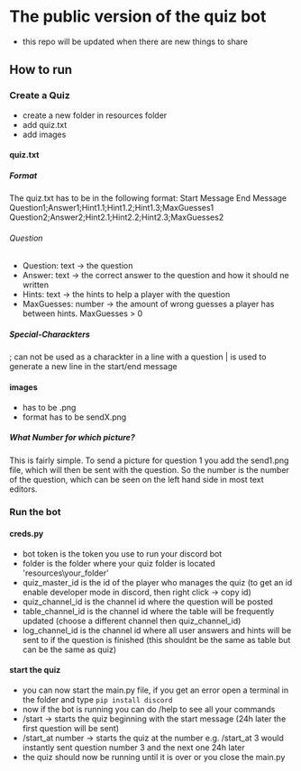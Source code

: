 # The public version of the quiz bot
- this repo will be updated when there are new things to share

## How to run

### Create a Quiz

- create a new folder in resources folder
- add quiz.txt
- add images

#### quiz.txt

##### Format

The quiz.txt has to be in the following format:
Start Message
End Message
Question1;Answer1;Hint1.1;Hint1.2;Hint1.3;MaxGuesses1
Question2;Answer2;Hint2.1;Hint2.2;Hint2.3;MaxGuesses2

###### Question

- Question: text -> the question
- Answer: text -> the correct answer to the question and how it should ne written
- Hints: text -> the hints to help a player with the question
- MaxGuesses: number -> the amount of wrong guesses a player has between hints. MaxGuesses > 0

##### Special-Charackters

; can not be used as a charackter in a line with a question
| is used to generate a new line in the start/end message

#### images

- has to be .png
- format has to be sendX.png

##### What Number for which picture?

This is fairly simple. To send a picture for question 1 you add the send1.png file, which will then be sent with the question.
So the number is the number of the question, which can be seen on the left hand side in most text editors.

### Run the bot

#### creds.py

- bot token is the token you use to run your discord bot
- folder is the folder where your quiz folder is located 'resources\\your_folder'
- quiz_master_id is the id of the player who manages the quiz (to get an id enable developer mode in discord, then right click -> copy id)
- quiz_channel_id is the channel id where the question will be posted
- table_channel_id is the channel id where the table will be frequently updated (choose a different channel then quiz_channel_id)
- log_channel_id is the channel id where all user answers and hints will be sent to if the question is finished (this shouldnt be the same as table but can be the same as quiz)


#### start the quiz

- you can now start the main.py file, if you get an error open a terminal in the folder and type `pip install discord`
- now if the bot is running you can do /help to see all your commands
- /start -> starts the quiz beginning with the start message (24h later the first question will be sent)
- /start_at number -> starts the quiz at the number e.g. /start_at 3 would instantly sent question number 3 and the next one 24h later
- the quiz should now be running until it is over or you close the main.py


